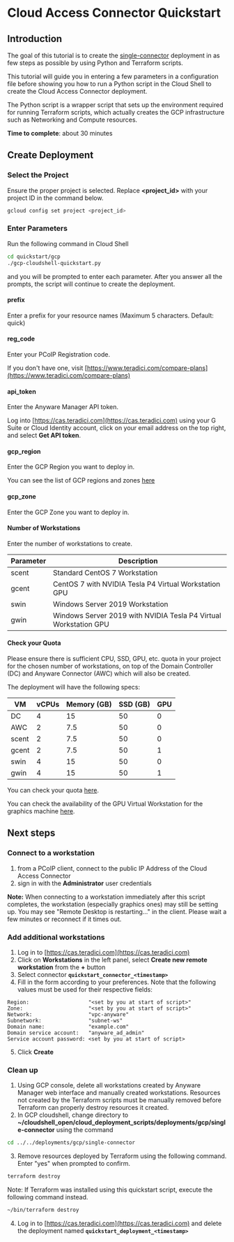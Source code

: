 # Cloud Access Connector Quickstart

## Introduction
The goal of this tutorial is to create the [single-connector](https://github.com/teradici/cloud_deployment_scripts/blob/master/docs/README-gcp.md#single-connector) deployment in as few steps as possible by using Python and Terraform scripts.

This tutorial will guide you in entering a few parameters in a configuration file before showing you how to run a Python script in the Cloud Shell to create the Cloud Access Connector deployment.

The Python script is a wrapper script that sets up the environment required for running Terraform scripts, which actually creates the GCP infrastructure such as Networking and Compute resources.

**Time to complete**: about 30 minutes

## Create Deployment
### Select the Project
Ensure the proper project is selected. Replace **<project_id>** with your project ID in the command below.
```bash
gcloud config set project <project_id>
```

### Enter Parameters

Run the following command in Cloud Shell
```bash
cd quickstart/gcp
./gcp-cloudshell-quickstart.py
```
and you will be prompted to enter each parameter. After you answer all the prompts, the script will continue to create the deployment.

#### prefix
Enter a prefix for your resource names (Maximum 5 characters. Default: quick)

#### reg_code
Enter your PCoIP Registration code.

If you don't have one, visit [https://www.teradici.com/compare-plans](https://www.teradici.com/compare-plans)

#### api_token
Enter the Anyware Manager API token.

Log into [https://cas.teradici.com](https://cas.teradici.com) using your G Suite or Cloud Identity account, click on your email address on the top right, and select **Get API token**.

#### gcp_region
Enter the GCP Region you want to deploy in.     

You can see the list of GCP regions and zones [here](https://cloud.google.com/compute/docs/regions-zones)

#### gcp_zone
Enter the GCP Zone you want to deploy in.

#### Number of Workstations
Enter the number of workstations to create.

Parameter | Description
--- | ---
scent | Standard CentOS 7 Workstation
gcent | CentOS 7 with NVIDIA Tesla P4 Virtual Workstation GPU
swin | Windows Server 2019 Workstation
gwin | Windows Server 2019 with NVIDIA Tesla P4 Virtual Workstation GPU

#### Check your Quota
Please ensure there is sufficient CPU, SSD, GPU, etc. quota in your project for the chosen number of workstations, on top of the Domain Controller (DC) and Anyware Connector (AWC) which will also be created.

The deployment will have the following specs:

VM | vCPUs | Memory (GB) | SSD (GB) | GPU 
---|---|---|---|--- 
DC | 4 | 15 | 50 | 0
AWC | 2 | 7.5 | 50 | 0
scent | 2 | 7.5 | 50 | 0 
gcent | 2 | 7.5 | 50 | 1
swin | 4 | 15 | 50 | 0
gwin | 4 | 15 | 50 | 1

You can check your quota [here](https://console.cloud.google.com/iam-admin/quotas).     

You can check the availability of the GPU Virtual Workstation for the graphics machine [here](https://cloud.google.com/compute/docs/gpus/gpu-regions-zones).

## Next steps

### Connect to a workstation

1. from a PCoIP client, connect to the public IP Address of the Cloud Access Connector
2. sign in with the **Administrator** user credentials

**Note:** When connecting to a workstation immediately after this script completes, the workstation (especially graphics ones) may still be setting up. You may see "Remote Desktop is restarting..." in the client. Please wait a few minutes or reconnect if it times out.

### Add additional workstations
1. Log in to [https://cas.teradici.com](https://cas.teradici.com)
2. Click on **Workstations** in the left panel, select **Create new remote workstation** from the **+** button
3. Select connector **`quickstart_connector_<timestamp>`**
4. Fill in the form according to your preferences. Note that the following
   values must be used for their respective fields:
```
Region:                   "<set by you at start of script>"
Zone:                     "<set by you at start of script>"
Network:                  "vpc-anyware"
Subnetwork:               "subnet-ws"
Domain name:              "example.com"
Domain service account:   "anyware_ad_admin"
Service account password: <set by you at start of script>
```
5. Click **Create**

### Clean up
  1. Using GCP console, delete all workstations created by Anyware Manager
     web interface and manually created workstations. Resources not created by
     the Terraform scripts must be manually removed before Terraform can
     properly destroy resources it created.
  2. In GCP cloudshell, change directory to **~/cloudshell_open/cloud_deployment_scripts/deployments/gcp/single-connector** using the command
```bash
cd ../../deployments/gcp/single-connector
```   
  3. Remove resources deployed by Terraform using the following command. Enter "yes" when prompted to confirm.
```bash
terraform destroy
```
  Note: If Terraform was installed using this quickstart script, execute the following command instead.
```bash
~/bin/terraform destroy
```

  4. Log in to [https://cas.teradici.com](https://cas.teradici.com) and delete the deployment named
     **`quickstart_deployment_<timestamp>`**
